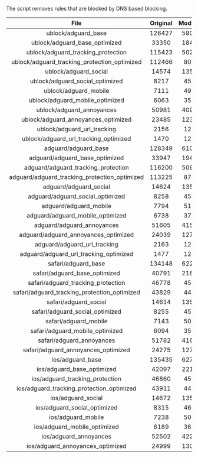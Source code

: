 The script removes rules that are blocked by DNS based blocking.


| File | Original | Modified |
|:----:|:-----:|:-----:|
| ublock/adguard_base | 126427 | 59023 |
| ublock/adguard_base_optimized | 33350 | 18406 |
| ublock/adguard_tracking_protection | 115423 | 50252 |
| ublock/adguard_tracking_protection_optimized | 112466 | 8000 |
| ublock/adguard_social | 14574 | 13509 |
| ublock/adguard_social_optimized | 8217 | 4556 |
| ublock/adguard_mobile | 7111 | 4979 |
| ublock/adguard_mobile_optimized | 6063 | 3551 |
| ublock/adguard_annoyances | 50981 | 40978 |
| ublock/adguard_annoyances_optimized | 23485 | 12397 |
| ublock/adguard_url_tracking | 2156 | 1286 |
| ublock/adguard_url_tracking_optimized | 1470 | 1283 |
| adguard/adguard_base | 128349 | 61009 |
| adguard/adguard_base_optimized | 33947 | 19429 |
| adguard/adguard_tracking_protection | 116200 | 50972 |
| adguard/adguard_tracking_protection_optimized | 113225 | 8707 |
| adguard/adguard_social | 14624 | 13566 |
| adguard/adguard_social_optimized | 8258 | 4599 |
| adguard/adguard_mobile | 7794 | 5157 |
| adguard/adguard_mobile_optimized | 6738 | 3722 |
| adguard/adguard_annoyances | 51605 | 41538 |
| adguard/adguard_annoyances_optimized | 24039 | 12700 |
| adguard/adguard_url_tracking | 2163 | 1293 |
| adguard/adguard_url_tracking_optimized | 1477 | 1290 |
| safari/adguard_base | 134148 | 62274 |
| safari/adguard_base_optimized | 40791 | 21677 |
| safari/adguard_tracking_protection | 46778 | 4577 |
| safari/adguard_tracking_protection_optimized | 43829 | 4434 |
| safari/adguard_social | 14614 | 13550 |
| safari/adguard_social_optimized | 8255 | 4586 |
| safari/adguard_mobile | 7143 | 5016 |
| safari/adguard_mobile_optimized | 6094 | 3582 |
| safari/adguard_annoyances | 51782 | 41640 |
| safari/adguard_annoyances_optimized | 24275 | 12779 |
| ios/adguard_base | 135435 | 62779 |
| ios/adguard_base_optimized | 42097 | 22181 |
| ios/adguard_tracking_protection | 46860 | 4584 |
| ios/adguard_tracking_protection_optimized | 43911 | 4441 |
| ios/adguard_social | 14672 | 13582 |
| ios/adguard_social_optimized | 8315 | 4600 |
| ios/adguard_mobile | 7238 | 5059 |
| ios/adguard_mobile_optimized | 6189 | 3622 |
| ios/adguard_annoyances | 52502 | 42253 |
| ios/adguard_annoyances_optimized | 24999 | 13081 |